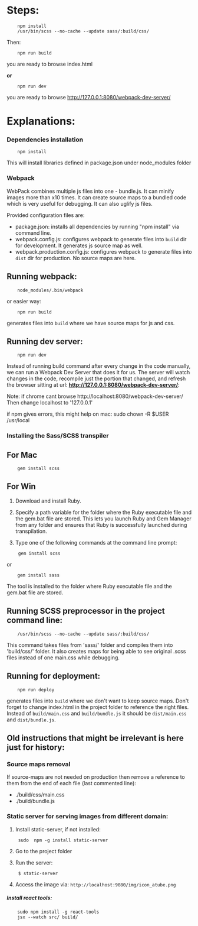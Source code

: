 # Steps:
        npm install
        /usr/bin/scss --no-cache --update sass/:build/css/
Then:

        npm run build
you are ready to browse index.html 

__or__ 

        npm run dev
you are ready to browse http://127.0.0.1:8080/webpack-dev-server/ 

# Explanations:
### Dependencies installation 
        npm install
This will install libraries defined in package.json under node_modules folder
        
### Webpack
WebPack combines multiple js files into one - bundle.js. It can minify images more than x10 times. 
It can create source maps to a bundled code which is very useful for debugging. 
It can also uglify js files. 

Provided configuration files are:
* package.json: installs all dependencies by running "npm install" via command line.  
* webpack.config.js: configures webpack to generate files into `build` dir for development. It generates js source map as well.
* webpack.production.config.js: configures webpack to generate files into `dist` dir for production. No source maps are here.

Running webpack:
----------------
        node_modules/.bin/webpack
or easier way:
        
        npm run build
generates files into `build` where we have source maps for js and css. 

Running dev server:
------------------
        npm run dev
Instead of running build command after every change in the code manually, we can run a Webpack Dev Server that does it for us.
The server will watch changes in the code, recompile just the portion that changed, and refresh the browser sitting at url:
__http://127.0.0.1:8080/webpack-dev-server/__:


Note: if chrome cant browse http://localhost:8080/webpack-dev-server/
Then change localhost to '127.0.0.1'
 
 
if npm gives errors, this might help on mac:
sudo chown -R $USER /usr/local


### Installing the Sass/SCSS transpiler

For Mac
-------
        gem install scss
        
For Win
-------
1. Download and install Ruby.
2. Specify a path variable for the folder where the Ruby executable file and the gem.bat file are stored. This lets you launch Ruby and Gem Manager from any folder and ensures that Ruby is successfully launched during transpilation.
3. Type one of the following commands at the command line prompt:

        gem install scss
or

        gem install sass
The tool is installed to the folder where Ruby executable file and the gem.bat file are stored.


Running SCSS preprocessor in the project command line:
-----------------------------------------------------
        /usr/bin/scss --no-cache --update sass/:build/css/
This command takes files from 'sass/' folder and compiles them into 'build/css/' folder. 
It also creates maps for being able to see original .scss files instead of one main.css while debugging. 


Running for deployment:
----------------------
        npm run deploy
generates files into `build` where we don't want to keep source maps. Don't forget to change index.html in the project folder to reference the right files.
Instead of `build/main.css` and `build/bundle.js` it should be `dist/main.css` and `dist/bundle.js`.
        

## Old instructions that might be irrelevant is here just for history:

### Source maps removal 
If source-maps are not needed on production then remove a reference to them from the end of each file (last commented line):
 - ./build/css/main.css
 - ./build/bundle.js
 

### Static server for serving images from different domain:
1. Install static-server, if not installed:

        sudo  npm -g install static-server
        
2. Go to the project folder

3. Run the server:

        $ static-server

4. Access the image via:
`http://localhost:9080/img/icon_atube.png`


##### Install react tools:

        sudo npm install -g react-tools
        jsx --watch src/ build/


